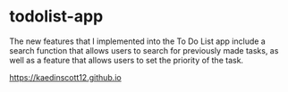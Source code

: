 # todolist-app

The new features that I implemented into the To Do List app include a search function that allows users to search for previously made tasks, as well as a feature that allows users to set the priority of the task.

https://kaedinscott12.github.io
